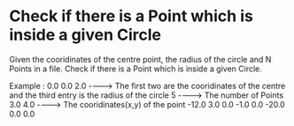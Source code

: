 # Check if there is a Point which is inside a given Circle

Given the cooridinates of the centre point, the radius of the circle and N Points in a file. Check if there is a Point which is inside a given Circle.

Example :
0.0 0.0 2.0 ----> The first two are the cooridinates of the centre and the third entry is the radius of the circle
5 ----> The number of Points
3.0 4.0 ----> The cooridinates(x,y) of the point
-12.0 3.0
0.0 -1.0
0.0 -20.0
0.0 0.0
